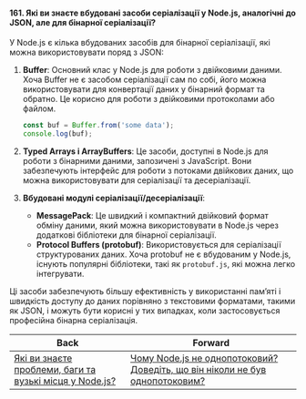 #### 161. Які ви знаєте вбудовані засоби серіалізації у Node.js, аналогічні до JSON, але для бінарної серіалізації?

У Node.js є кілька вбудованих засобів для бінарної серіалізації, які можна використовувати поряд з JSON:

1. **Buffer**: Основний клас у Node.js для роботи з двійковими даними. Хоча Buffer не є засобом серіалізації сам по собі, його можна використовувати для конвертації даних у бінарний формат та обратно. Це корисно для роботи з двійковими протоколами або файлом.

   ```javascript
   const buf = Buffer.from('some data');
   console.log(buf);
   ```

2. **Typed Arrays і ArrayBuffers**: Це засоби, доступні в Node.js для роботи з бінарними даними, запозичені з JavaScript. Вони забезпечують інтерфейс для роботи з потоками двійкових даних, що можна використовувати для серіалізації та десеріалізації.

3. **Вбудовані модулі серіалізації/десеріалізації**:
   - **MessagePack**: Це швидкий і компактний двійковий формат обміну даними, який можна використовувати в Node.js через додаткові бібліотеки для бінарної серіалізації.
   - **Protocol Buffers (protobuf)**: Використовується для серіалізації структурованих даних. Хоча protobuf не є вбудованим у Node.js, існують популярні бібліотеки, такі як `protobuf.js`, які можна легко інтегрувати.

Ці засоби забезпечують більшу ефективність у використанні пам’яті і швидкість доступу до даних порівняно з текстовими форматами, такими як JSON, і можуть бути корисні у тих випадках, коли застосовується професійна бінарна серіалізація.

| Back | Forward |
|---|---|
| [Які ви знаєте проблеми, баги та вузькі місця у Node.js?](/ua/strong-middle/questions-for-a-systems-programmer/what-are-some-of-the-known-issues-bugs-and-tight-spots-in-nodejs.md)  | [Чому Node.js не однопотоковий? Доведіть, що він ніколи не був однопотоковим?](/ua/strong-middle/questions-for-a-systems-programmer/162-why-is-nodejs-not-singlethreaded-prove-that-it-was-never-singlethreaded.md) |